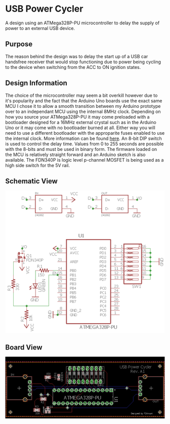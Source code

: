 # USB Power Cycler
A design using an ATMega328P-PU microcontroller to delay the supply of power to an external USB device.

## Purpose
The reason behind the design was to delay the start up of a USB car handsfree receiver that would stop functioning due to power being cycling to the device when switching from the ACC to ON ignition states.

## Design Information
The choice of the microcontroller may seem a bit overkill however due to it's popularity and the fact that the Arduino Uno boards use the exact same MCU I chose it to allow a smooth transition between my Arduino prototype over to an independant MCU using the internal 8MHz clock. Depending on how you source your ATMega328P-PU it may come preloaded with a bootloader designed for a 16MHz external crystal such as in the Arduino Uno or it may come with no bootloader burned at all. Either way you will need to use a different bootloader with the approparite fuses enabled to use the internal clock. More information can be found [here](https://www.arduino.cc/en/Tutorial/ArduinoToBreadboard). An 8-bit DIP switch is used to control the delay time. Values from 0 to 255 seconds are possible with the 8-bits and must be used in binary form. The firmware loaded on the MCU is relatively straight forward and an Arduino sketch is also available. The FDN340P is logic level p-channel MOSFET is being used as a high side switch for the 5V rail.

## Schematic View
![Schematic](images/USB_POWER_CYCLER_SCHEMATIC.png)
## Board View
![Board](images/USB_POWER_CYCLER_BOARD.png)





